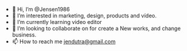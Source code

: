 - 👋 Hi, I’m @Jensen1986
- 👀 I’m interested in marketing, design, products and vídeo.
- 🌱 I’m currently learning video editor
- 💞️ I’m looking to collaborate on for create a New works, and change business.
- 📫 How to reach me jendutra@gmail.com

<!---
Jensen1986/Jensen1986 is a ✨ special ✨ repository because its `README.md` (this file) appears on your GitHub profile.
You can click the Preview link to take a look at your changes.
--->
